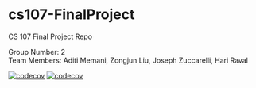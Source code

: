 # cs107-FinalProject
CS 107 Final Project Repo

Group Number: 2  
Team Members: Aditi Memani, Zongjun Liu, Joseph Zuccarelli, Hari Raval

[![codecov](https://codecov.io/gh/cs107-AHJZ/cs107-FinalProject/branch/final/graph/badge.svg?token=JA65917L6C)](https://codecov.io/gh/cs107-AHJZ/cs107-FinalProject)
[![codecov](https://codecov.io/gh/cs107-AHJZ/cs107-FinalProject/branch/main/graph/badge.svg?token=JA65917L6C)](https://codecov.io/gh/cs107-AHJZ/cs107-FinalProject)


